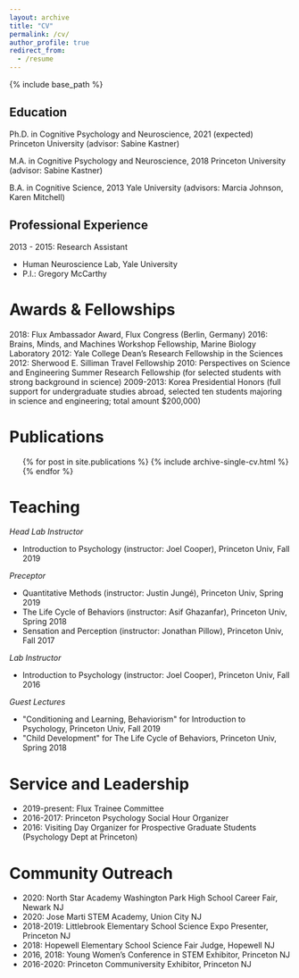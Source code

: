 ```yaml
---
layout: archive
title: "CV"
permalink: /cv/
author_profile: true
redirect_from:
  - /resume
---
```


{% include base_path %}

Education
---
Ph.D. in Cognitive Psychology and Neuroscience, 2021 (expected)
         Princeton University (advisor: Sabine Kastner)

M.A. in Cognitive Psychology and Neuroscience, 2018
         Princeton University (advisor: Sabine Kastner)

B.A. in Cognitive Science, 2013 
        Yale University (advisors: Marcia Johnson, Karen Mitchell)

Professional Experience
---
2013 - 2015: Research Assistant
  * Human Neuroscience Lab, Yale University
  * P.I.: Gregory McCarthy
  
Awards & Fellowships 
======
2018: Flux Ambassador Award, Flux Congress (Berlin, Germany)
2016: Brains, Minds, and Machines Workshop Fellowship, Marine Biology Laboratory
2012: Yale College Dean’s Research Fellowship in the Sciences
2012: Sherwood E. Silliman Travel Fellowship
2010: Perspectives on Science and Engineering Summer Research Fellowship 
      (for selected students with strong background in science)
2009-2013: Korea Presidential Honors 
          (full support for undergraduate studies abroad, 
          selected ten students majoring in science and engineering; total amount $200,000)

Publications
======
  <ul>{% for post in site.publications %}
    {% include archive-single-cv.html %}
  {% endfor %}</ul>
  
Teaching
======
*Head Lab Instructor*
  * Introduction to Psychology (instructor: Joel Cooper), Princeton Univ, Fall 2019  
  
*Preceptor*
  * Quantitative Methods (instructor: Justin Jungé), Princeton Univ, Spring 2019
  * The Life Cycle of Behaviors (instructor: Asif Ghazanfar), Princeton Univ, Spring 2018
  * Sensation and Perception (instructor: Jonathan Pillow), Princeton Univ, Fall 2017
  
*Lab Instructor* 
  * Introduction to Psychology (instructor: Joel Cooper), Princeton Univ, Fall 2016

*Guest Lectures*
  * "Conditioning and Learning, Behaviorism" for Introduction to Psychology, Princeton Univ, Fall 2019
  * "Child Development" for The Life Cycle of Behaviors, Princeton Univ, Spring 2018
  
Service and Leadership
======
* 2019-present: Flux Trainee Committee
* 2016-2017: Princeton Psychology Social Hour Organizer
* 2016: Visiting Day Organizer for Prospective Graduate Students (Psychology Dept at Princeton)

Community Outreach
======
* 2020: North Star Academy Washington Park High School Career Fair, Newark NJ
* 2020: Jose Marti STEM Academy, Union City NJ
* 2018-2019: Littlebrook Elementary School Science Expo Presenter, Princeton NJ
* 2018: Hopewell Elementary School Science Fair Judge, Hopewell NJ
* 2016, 2018: Young Women’s Conference in STEM Exhibitor, Princeton NJ
* 2016-2020: Princeton Communiversity Exhibitor, Princeton NJ

